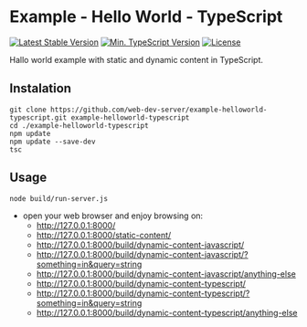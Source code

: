 # Example - Hello World - TypeScript

[![Latest Stable Version](https://img.shields.io/badge/Stable-v2.0.0-brightgreen.svg?style=plastic)](https://github.com/web-dev-server/example-helloworld/releases)
[![Min. TypeScript Version](https://img.shields.io/badge/TypeScript-v3.7-brightgreen.svg?style=plastic)](https://www.typescriptlang.org/docs/handbook/release-notes/typescript-3-7.html)
[![License](https://img.shields.io/badge/Licence-BSD-brightgreen.svg?style=plastic)](https://github.com/web-dev-server/example-helloworld/blob/master/LICENCE.md)

Hallo world example with static and dynamic content in TypeScript.

## Instalation
```shell
git clone https://github.com/web-dev-server/example-helloworld-typescript.git example-helloworld-typescript
cd ./example-helloworld-typescript
npm update
npm update --save-dev
tsc
```

## Usage
```shell
node build/run-server.js
```
- open your web browser and enjoy browsing on:
	- http://127.0.0.1:8000/
	- http://127.0.0.1:8000/static-content/
	- http://127.0.0.1:8000/build/dynamic-content-javascript/
	- http://127.0.0.1:8000/build/dynamic-content-javascript/?something=in&query=string
	- http://127.0.0.1:8000/build/dynamic-content-javascript/anything-else
	- http://127.0.0.1:8000/build/dynamic-content-typescript/
	- http://127.0.0.1:8000/build/dynamic-content-typescript/?something=in&query=string
	- http://127.0.0.1:8000/build/dynamic-content-typescript/anything-else
